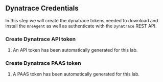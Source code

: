 ## Dynatrace Credentials

In this step we will create the dynatrace tokens needed to download and install the `OneAgent` as well as authenticate with the `Dynatrace` REST API.

### Create Dynatrace API token

1. An API token has been automatically generated for this lab.

### Create Dynatrace PAAS token

1. A PAAS token has been automatically generated for this lab.
